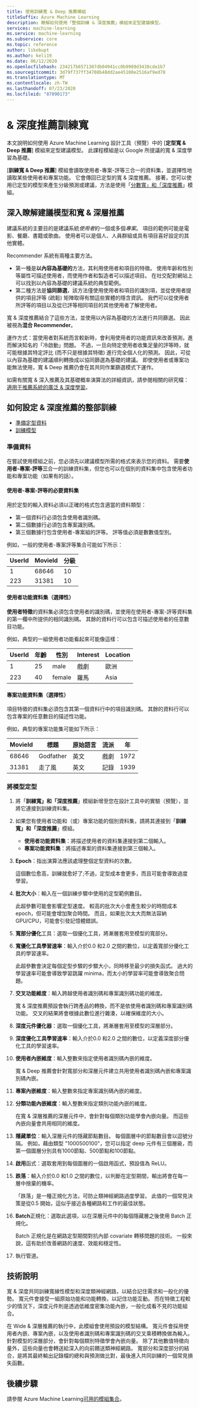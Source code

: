```yaml
---
title: 使用訓練寬 & Deep 推薦模組
titleSuffix: Azure Machine Learning
description: 瞭解如何使用「整個訓練 & 深度推薦」模組來定型建議模型。
services: machine-learning
ms.service: machine-learning
ms.subservice: core
ms.topic: reference
author: likebupt
ms.author: keli19
ms.date: 06/12/2020
ms.openlocfilehash: 234217b6571307db04941cc0b9989d3438cde1b7
ms.sourcegitcommit: 3d79f737ff34708b48dd2ae45100e2516af9ed78
ms.translationtype: MT
ms.contentlocale: zh-TW
ms.lasthandoff: 07/23/2020
ms.locfileid: "87090173"
---
```

# <a name="train-wide--deep-recommender"></a>& 深度推薦訓練寬
本文說明如何使用 Azure Machine Learning 設計工具（預覽）中的 [**定型寬 & Deep 推薦**] 模組來定型建議模型。 此課程模組是以 Google 所提議的寬 & 深度學習為基礎。

[**訓練寬 & Deep 推薦**] 模組會讀取使用者-專案-評等三合一的資料集，並選擇性地讀取某些使用者和專案功能。 它會傳回已定型的寬 & 深度推薦。  接著，您可以使用已定型的模型來產生分級預測或建議，方法是使用「[分數寬」和「深度推薦](score-wide-and-deep-recommender.md)」模組。  

## <a name="more-about-recommendation-models-and-the-wide--deep-recommender"></a>深入瞭解建議模型和寬 & 深層推薦  

建議系統的主要目的是建議系統*使用者*的一個或多個*專案*。 項目的範例可能是電影、餐廳、書籍或歌曲。 使用者可以是個人、人員群組或具有項目喜好設定的其他實體。  

Recommender 系統有兩種主要方法。 

+ 第一種是**以內容為基礎的**方法，其利用使用者和項目的特徵。 使用年齡和性別等屬性可描述使用者，而使用作者和製造者可以描述項目。 在社交配對網站上可以找到以內容為基礎的建議系統的典型範例。 
+ 第二種方法是**協同篩選**，該方法僅使用使用者和項目的識別項，並從使用者提供的項目評等 (疏鬆) 矩陣取得有關這些實體的隱含資訊。 我們可以從使用者所評等的項目以及從已評等相同項目的其他使用者了解使用者。  

寬 & 深度推薦結合了這些方法，並使用以內容為基礎的方法進行共同篩選。 因此被視為**混合 Recommender**。 

運作方式：當使用者對系統而言較新時，會利用使用者的功能資訊來改善預測，進而解決知名的「冷啟動」問題。 不過，一旦向特定使用者收集足量的評等時，就可能根據其特定評比 (而不只是根據其特徵) 進行完全個人化的預測。 因此，可從以內容為基礎的建議順利轉換成以協同篩選為基礎的建議。 即使使用者或專案功能無法使用，寬 & Deep 推薦仍會在其共同作業篩選模式下運作。  

如需有關寬 & 深入推薦及其基礎概率演算法的詳細資訊，請參閱相關的研究檔：[適用于推薦系統的廣泛 & 深度學習](https://arxiv.org/pdf/1606.07792.pdf)。  

## <a name="how-to-configure-train-wide--deep-recommender"></a>如何設定 & 深度推薦的整部訓練  

+ [準備定型資料](#prepare-data)
+ [訓練模型](#train-the-model)

### <a name="prepare-data"></a>準備資料

在嘗試使用模組之前，您必須先以建議模型所需的格式來表示您的資料。 需要**使用者-專案-評等三**合一的訓練資料集，但您也可以在個別的資料集中包含使用者功能和專案功能（如果有的話）。

#### <a name="required-dataset-of-user-item-ratings"></a>使用者-專案-評等的必要資料集

用於定型的輸入資料必須以正確的格式包含適當的資料類型： 

+ 第一個資料行必須包含使用者識別碼。
+ 第二個數據行必須包含專案識別碼。
+ 第三個數據行包含使用者-專案組的評等。 評等值必須是數數值型別。 

例如，一般的使用者-專案評等集合可能如下所示：

|UserId|MovieId|分級|
|------------|-------------|------------|
|1|68646|10|
|223|31381|10|

#### <a name="user-features-dataset-optional"></a>使用者功能資料集（選擇性）

**使用者特徵**的資料集必須包含使用者的識別碼，並使用在使用者-專案-評等資料集的第一欄中所提供的相同識別碼。 其餘的資料行可以包含可描述使用者的任意數目功能。  

例如，典型的一組使用者功能看起來可能像這樣： 

|UserId|年齡|性別|Interest|Location|
|------------|--------------|-----------------------|---------------|------------|
|1|25|male| 戲劇    |歐洲|
|223|40|female|羅馬|Asia|

#### <a name="item-features-dataset-optional"></a>專案功能資料集（選擇性）

項目特徵的資料集必須包含其第一個資料行中的項目識別碼。 其餘的資料行可以包含專案的任意數目的描述性功能。  

例如，典型的專案功能集可能如下所示：  

|MovieId|標題|原始語言|流派|年|
|-------------|-------------|-------------------|-----------|---------------|
|68646|Godfather|英文|戲劇|1972|
|31381|走了風|英文|記錄|1939|

### <a name="train-the-model"></a>將模型定型

1.  將「**訓練寬」和「深度推薦**」模組新增至您在設計工具中的實驗（預覽），並將它連接到訓練資料集。  
  
2. 如果您有使用者功能和（或）專案功能的個別資料集，請將其連接到「**訓練寬」和「深度推薦**」模組。  
  
    - **使用者功能資料集**：將描述使用者的資料集連接到第二個輸入。
    - **專案功能資料集**：將描述專案的資料集連接到第三個輸入。  
    
3.  **Epoch**：指出演算法應該處理整個定型資料的次數。 

    這個數位愈高，訓練就愈好了;不過，定型成本會更多，而且可能會導致過度學習。

4. **批次大小**：輸入在一個訓練步驟中使用的定型範例數目。 

     此超參數可能會影響定型速度。 較高的批次大小會產生較少的時間成本 epoch，但可能會增加聚合時間。 而且，如果批次太大而無法容納 GPU/CPU，可能會引發記憶體錯誤。

5.  **寬部分優化**工具：選取一個優化工具，將漸層套用至模型的寬部分。

6.  **寬優化工具學習速率**：輸入介於0.0 和2.0 之間的數位，以定義寬部分優化工具的學習速率。

    此超參數會決定每個定型步驟的步驟大小，同時移至最少的損失函式。 過大的學習速率可能會導致學習跳躍 minima，而太小的學習率可能會導致聚合問題。

7.  **交叉功能維度**：輸入跨越使用者識別碼和專案識別碼功能的維度。 

    寬 & 深度推薦預設會執行跨產品的轉換，而不是依使用者識別碼和專案識別碼功能。 交叉的結果將會根據此數位進行雜湊，以確保維度的大小。

8.  **深度元件優化器**：選取一個優化工具，將漸層套用至模型的深層部分。

9.  **深度優化工具學習速率**：輸入介於0.0 和2.0 之間的數位，以定義深度部分優化工具的學習速率。

10.  **使用者內嵌維度**：輸入整數來指定使用者識別碼內嵌的維度。

     寬 & Deep 推薦會針對寬部分和深層元件建立共用使用者識別碼內嵌和專案識別碼內嵌。

11.  **專案內嵌維度**：輸入整數來指定專案識別碼內嵌的維度。

12.  **分類功能內嵌維度**：輸入整數來指定類別功能內嵌的維度。

     在寬 & 深層推薦的深層元件中，會針對每個類別功能學會內嵌向量。 而這些內嵌向量會共用相同的維度。

13.  **隱藏單位**：輸入深層元件的隱藏節點數目。 每個圖層中的節點數目會以逗號分隔。 例如，藉由類型 "1000500100"，您可以指定 deep 元件有三個層級，而第一個圖層分別具有1000節點、500節點和100節點。

14.  **啟用**函式：選取套用到每個圖層的一個啟用函式，預設值為 ReLU。

15.  **跌落**：輸入介於0.0 和1.0 之間的數位，以判斷在定型期間，輸出將會在每一層中捨棄的機率。

     「跌落」是一種正規化方法，可防止類神經網路過度學習。 此值的一個常見決策是從0.5 開始，這似乎接近各種網路和工作的最佳狀態。

16.  **Batch**正規化：選取此選項，以在深層元件中的每個隱藏層之後使用 Batch 正規化。

     Batch 正規化是在網路定型期間對抗內部 covariate 轉移問題的技術。 一般來說，這有助於改善網路的速度、效能和穩定性。 

17.  執行管道。

##  <a name="technical-notes"></a>技術說明

寬 & 深度共同訓練寬線性模型和深度類神經網路，以結合記住需求和一般化的優勢。 寬元件會接受一組原始功能和功能轉換，以記住功能互動。 而在特徵工程較少的情況下，深度元件則是透過低維度密集功能內嵌，一般化成看不見的功能組合。 

在 Wide & 深層推薦的執行中，此模組會使用預設的模型結構。 寬元件會採用使用者內嵌、專案內嵌，以及使用者識別碼和專案識別碼的交叉乘積轉換做為輸入。 針對模型的深層部分，會針對每個類別特徵學會內嵌向量。 除了其他數值特徵向量外，這些向量也會轉送給深入的向前饋送類神經網路。 寬部分和深度部分的結合，是將其最終輸出記錄檔的總和與預測做比對，最後進入共同訓練的一個常見損失函數。


## <a name="next-steps"></a>後續步驟

請參閱 Azure Machine Learning[可用的模組集合](module-reference.md)。 